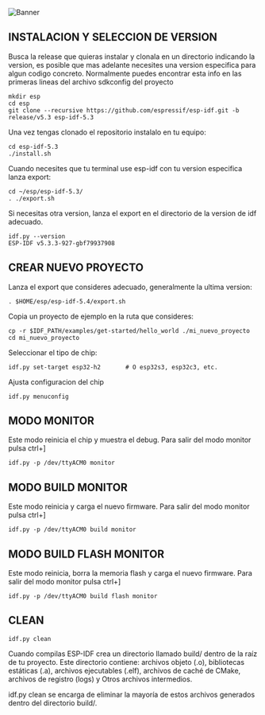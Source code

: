 ![Banner](./assets/banner.png)

## INSTALACION Y SELECCION DE VERSION

Busca la release que quieras instalar y clonala en un directorio indicando la version, es posible que mas adelante necesites una version especifica para algun codigo concreto. Normalmente puedes encontrar esta info en las primeras lineas del archivo sdkconfig del proyecto

```
mkdir esp
cd esp
git clone --recursive https://github.com/espressif/esp-idf.git -b release/v5.3 esp-idf-5.3
```

Una vez tengas clonado el repositorio instalalo en tu equipo:
```
cd esp-idf-5.3
./install.sh
```

Cuando necesites que tu terminal use esp-idf con tu version especifica lanza export:
```
cd ~/esp/esp-idf-5.3/
. ./export.sh
```

Si necesitas otra version, lanza el export en el directorio de la version de idf adecuado.
```
idf.py --version
ESP-IDF v5.3.3-927-gbf79937908
```

## CREAR NUEVO PROYECTO
Lanza el export que consideres adecuado, generalmente la ultima version:
```
. $HOME/esp/esp-idf-5.4/export.sh
```

Copia un proyecto de ejemplo en la ruta que consideres:
```
cp -r $IDF_PATH/examples/get-started/hello_world ./mi_nuevo_proyecto
cd mi_nuevo_proyecto
```

Seleccionar el tipo de chip:
```
idf.py set-target esp32-h2       # O esp32s3, esp32c3, etc.
```

Ajusta configuracion del chip
```
idf.py menuconfig
```

## MODO MONITOR

Este modo reinicia el chip y muestra el debug. Para salir del modo monitor pulsa ctrl+]
```
idf.py -p /dev/ttyACM0 monitor
```

## MODO BUILD MONITOR
Este modo reinicia y carga el nuevo firmware. Para salir del modo monitor pulsa ctrl+]
```
idf.py -p /dev/ttyACM0 build monitor
```

## MODO BUILD FLASH MONITOR
Este modo reinicia, borra la memoria flash y carga el nuevo firmware. Para salir del modo monitor pulsa ctrl+]
```
idf.py -p /dev/ttyACM0 build flash monitor
```

## CLEAN
```
idf.py clean
```
Cuando compilas ESP-IDF crea un directorio llamado build/ dentro de la raíz de tu proyecto. Este directorio contiene: archivos objeto (.o), bibliotecas estáticas (.a), archivos ejecutables (.elf), archivos de caché de CMake, archivos de registro (logs) y Otros archivos intermedios.

idf.py clean se encarga de eliminar la mayoría de estos archivos generados dentro del directorio build/.

